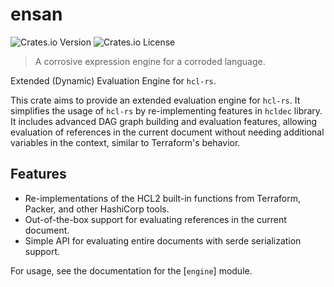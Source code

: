 # ensan

![Crates.io Version](https://img.shields.io/crates/v/ensan)
![Crates.io License](https://img.shields.io/crates/l/ensan)

> A corrosive expression engine for a corroded language.

Extended (Dynamic) Evaluation Engine for `hcl-rs`.

This crate aims to provide an extended evaluation engine for `hcl-rs`.
It simplifies the usage of `hcl-rs` by re-implementing features in `hcldec` library.
It includes advanced DAG graph building and evaluation features, allowing evaluation of references in the current document without needing additional variables in the context, similar to Terraform's behavior.

## Features

- Re-implementations of the HCL2 built-in functions from Terraform, Packer, and other HashiCorp tools.
- Out-of-the-box support for evaluating references in the current document.
- Simple API for evaluating entire documents with serde serialization support.

For usage, see the documentation for the [`engine`] module.
